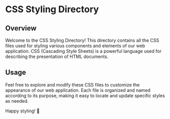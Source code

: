 # CSS Styling Directory

## Overview

Welcome to the CSS Styling Directory! This directory contains all the CSS files used for styling various components and elements of our web application. CSS (Cascading Style Sheets) is a powerful language used for describing the presentation of HTML documents.

## Usage

Feel free to explore and modify these CSS files to customize the appearance of our web application. Each file is organized and named according to its purpose, making it easy to locate and update specific styles as needed.

Happy styling! 🎨
